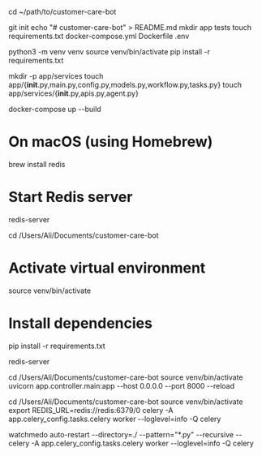 cd ~/path/to/customer-care-bot

git init
echo "# customer-care-bot" > README.md
mkdir app tests
touch requirements.txt docker-compose.yml Dockerfile .env

python3 -m venv venv
source venv/bin/activate
pip install -r requirements.txt

mkdir -p app/services
touch app/{__init__.py,main.py,config.py,models.py,workflow.py,tasks.py}
touch app/services/{__init__.py,apis.py,agent.py}


<!-- run project using docker-compose  -->
docker-compose up --build 


<!-- run project without docker-compose -->
# On macOS (using Homebrew)
brew install redis

# Start Redis server
redis-server

cd /Users/Ali/Documents/customer-care-bot

# Activate virtual environment
source venv/bin/activate

# Install dependencies
pip install -r requirements.txt

<!-- Terminal 1 -->
redis-server

<!-- Terminal 2 -->
cd /Users/Ali/Documents/customer-care-bot
source venv/bin/activate
uvicorn app.controller.main:app --host 0.0.0.0 --port 8000 --reload

<!-- Terminal 3 -->
cd /Users/Ali/Documents/customer-care-bot
source venv/bin/activate
export REDIS_URL=redis://redis:6379/0 
celery -A app.celery_config.tasks.celery worker --loglevel=info -Q celery

<!-- For Hot Reload -->
watchmedo auto-restart --directory=./ --pattern="*.py" --recursive -- \
    celery -A app.celery_config.tasks.celery worker --loglevel=info -Q celery